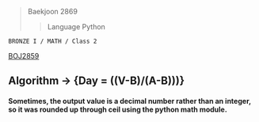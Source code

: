 >Baekjoon 2869
>>Language Python

```BRONZE I / MATH / Class 2```

[BOJ2859](https://www.acmicpc.net/problem/2869)<br>
<h2> Algorithm -> {Day = ((V-B)/(A-B)))}


<h4>Sometimes, the output value is a decimal number rather than an integer, so it was rounded up through ceil using the python math module.
